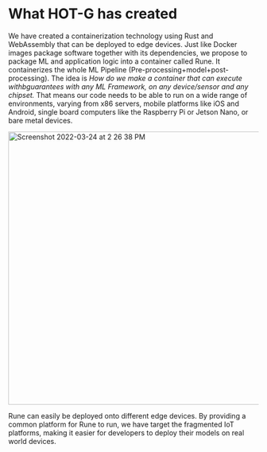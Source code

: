 # What HOT-G has created

We have created a containerization technology using Rust and WebAssembly that can be deployed to edge devices. Just like Docker images package software together with its dependencies, we propose to package ML and application logic into a
container called Rune. It containerizes the whole ML Pipeline (Pre-processing+model+post-processing). The idea is _How do we make a container that can execute withbguarantees with any ML Framework, on any device/sensor and any chipset._ That means our code needs to be able to run on a wide range of environments, varying from x86 servers, mobile platforms like iOS and Android, single board computers like the Raspberry Pi or Jetson Nano, or bare metal devices.

<img width="549" alt="Screenshot 2022-03-24 at 2 26 38 PM" src="https://user-images.githubusercontent.com/50593567/159879555-8057733a-be01-4e07-b3db-da7be841b200.png"/>

Rune can easily be deployed onto different edge devices. By providing a common platform for Rune to run, we have target the fragmented IoT platforms, making it easier for developers to deploy their models on real world devices.
